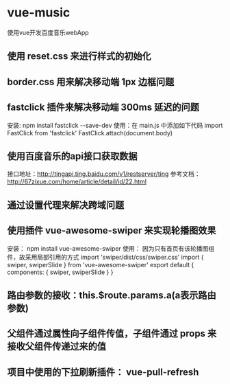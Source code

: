 # vue-music
使用vue开发百度音乐webApp

## 使用 reset.css 来进行样式的初始化

## border.css 用来解决移动端 1px 边框问题

## fastclick 插件来解决移动端 300ms 延迟的问题
  安装: npm install fastclick --save-dev
  使用：在 main.js 中添加如下代码
        import FastClick from 'fastclick'
        FastClick.attach(document.body)

## 使用百度音乐的api接口获取数据
  接口地址：http://tingapi.ting.baidu.com/v1/restserver/ting
  参考文档：http://67zixue.com/home/article/detail/id/22.html

## 通过设置代理来解决跨域问题

## 使用插件 vue-awesome-swiper 来实现轮播图效果
  安装： npm install vue-awesome-swiper
  使用： 因为只有首页有该轮播图组件，故采用局部引用的方式
        import 'swiper/dist/css/swiper.css'
        import { swiper, swiperSlide } from 'vue-awesome-swiper'
        export default {
          components: {
            swiper,
            swiperSlide
          }
        }

## 路由参数的接收：this.$route.params.a(a表示路由参数)

## 父组件通过属性向子组件传值，子组件通过 props 来接收父组件传递过来的值

## 项目中使用的下拉刷新插件： vue-pull-refresh